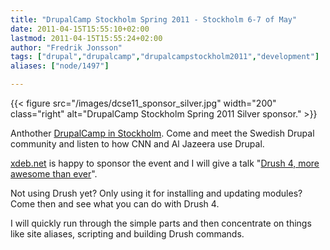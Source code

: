 ```yaml
---
title: "DrupalCamp Stockholm Spring 2011 - Stockholm 6-7 of May"
date: 2011-04-15T15:55:10+02:00
lastmod: 2011-04-15T15:55:24+02:00
author: "Fredrik Jonsson"
tags: ["drupal","drupalcamp","drupalcampstockholm2011","development"]
aliases: ["node/1497"]

---
```


{{< figure src="/images/dcse11_sponsor_silver.jpg" width="200" class="right" alt="DrupalCamp Stockholm Spring 2011 Silver sponsor." >}}

Anthother [DrupalCamp in Stockholm](http://spring2011.drupalcamp.se/). Come and meet the Swedish Drupal community and listen to how CNN and Al Jazeera use Drupal.

[xdeb.net](http://xdeb.net/) is happy to sponsor the event and I will give a talk "[Drush 4, more awesome than ever](http://spring2011.drupalcamp.se/schedule/drush-4-more-awesome-ever)".

Not using Drush yet? Only using it for installing and updating modules? Come then and see what you can do with Drush 4.

I will quickly run through the simple parts and then concentrate on things like site aliases, scripting and building Drush commands.



